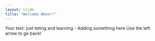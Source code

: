 ```yaml
---
layout: slide
title: "Welcome Abner!"
---
```

Your text: just teting and learning - Adding something here
Use the left arrow to go back!
